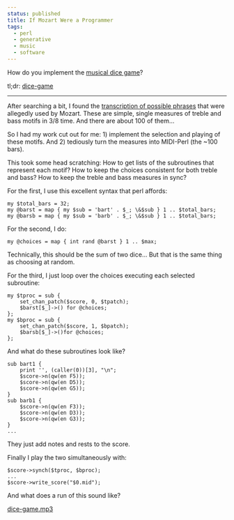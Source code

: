 ```yaml
---                                                                                                                                                                          
status: published
title: If Mozart Were a Programmer
tags:
  - perl
  - generative
  - music
  - software
---
```


How do you implement the [musical dice game](https://en.wikipedia.org/wiki/Musikalisches_W%C3%BCrfelspiel)?

tl;dr: [dice-game](https://github.com/ology/Music/blob/master/dice-game)

---

After searching a bit, I found the [transcription of possible phrases](https://musescore.com/user/30029219/scores/5943501) that were allegedly used by Mozart.  These are simple, single measures of treble and bass motifs in 3/8 time.  And there are about 100 of them...

So I had my work cut out for me: 1) implement the selection and playing of these motifs.  And 2) tediously turn the measures into MIDI-Perl (the ~100 bars).

This took some head scratching:  How to get lists of the subroutines that represent each motif? How to keep the choices consistent for both treble and bass?  How to keep the treble and bass measures in sync?

For the first, I use this excellent syntax that perl affords:

    my $total_bars = 32;
    my @barst = map { my $sub = 'bart' . $_; \&$sub } 1 .. $total_bars;
    my @barsb = map { my $sub = 'barb' . $_; \&$sub } 1 .. $total_bars;

For the second, I do:

    my @choices = map { int rand @barst } 1 .. $max;

Technically, this should be the sum of two dice...  But that is the same thing as choosing at random.

For the third, I just loop over the choices executing each selected subroutine:

    my $tproc = sub {
        set_chan_patch($score, 0, $tpatch);
        $barst[$_]->() for @choices;
    };
    my $bproc = sub {
        set_chan_patch($score, 1, $bpatch);
        $barsb[$_]->()for @choices;
    };

And what do these subroutines look like?

    sub bart1 { 
        print '', (caller(0))[3], "\n";
        $score->n(qw(en F5));
        $score->n(qw(en D5));
        $score->n(qw(en G5));
    }
    sub barb1 { 
        $score->n(qw(en F3));
        $score->n(qw(en D3));
        $score->n(qw(en G3));
    }
    ...

They just add notes and rests to the score.

Finally I play the two simultaneously with:

    $score->synch($tproc, $bproc);
    ...
    $score->write_score("$0.mid");

And what does a run of this sound like?

[dice-game.mp3](dice-game.mp3)
